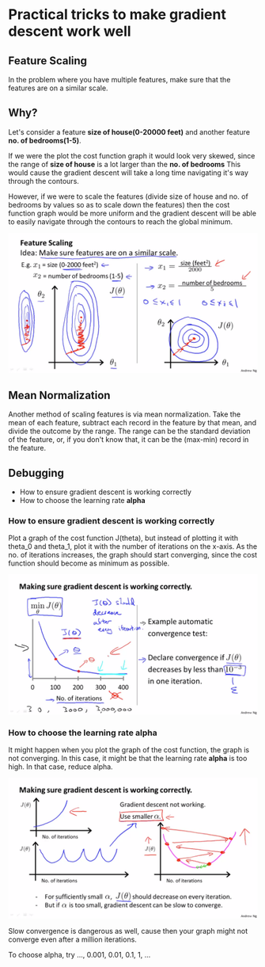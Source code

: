 # Practical tricks to make gradient descent work well

## Feature Scaling
In the problem where you have multiple features, make sure that the features are on a similar scale.

## Why?

Let's consider a feature **size of house(0-20000 feet)** and another feature **no. of bedrooms(1-5)**.

If we were the plot the cost function graph it would look very skewed, since the range of **size of house** is a lot larger than the **no. of bedrooms**
This would cause the gradient descent will take a long time navigating it's way through the contours.

However, if we were to scale the features (divide size of house and no. of bedrooms by values so as to scale down the features) then the cost function graph would be more uniform and the gradient descent will be able to easily navigate through the contours to reach the global minimum.

![feature scaling](images/Feature_Scaling.png)


## Mean Normalization
Another method of scaling features is via mean normalization. Take the mean of each feature, subtract each record in the feature by that mean, and divide the outcome by the range. The range can be the standard deviation of the feature, or, if you don't know that, it can be the (max-min) record in the feature.


## Debugging

- How to ensure gradient descent is working correctly
- How to choose the learning rate **alpha**

### How to ensure gradient descent is working correctly

Plot a graph of the cost function J(theta), but instead of plotting it with theta_0 and theta_1, plot it with the number of iterations on the x-axis. As the no. of iterations increases, the graph should start converging, since the cost function should become as minimum as possible. 

![cost function](images/Cost_Function.png)

### How to choose the learning rate **alpha**

It might happen when you plot the graph of the cost function, the graph is not converging. In this case, it might be that the learning rate **alpha** is too high. In that case, reduce alpha.

![alpha](images/Alpha.png)

Slow convergence is dangerous as well, cause then your graph might not converge even after a million iterations. 

To choose alpha, try ..., 0.001, 0.01, 0.1, 1, ...